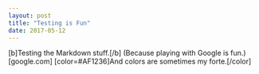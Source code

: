 ```yaml
---
layout: post
title: "Testing is Fun"
date: 2017-05-12
---
```


[b]Testing the Markdown stuff.[/b]
(Because playing with Google is fun.)[google.com]
[color=#AF1236]And colors are sometimes my forte.[/color]